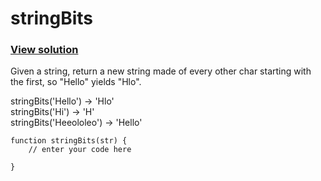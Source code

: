 # stringBits
### [View solution](solution/)  
Given a string, return a new string made of every other char starting with the first, so "Hello" yields "Hlo".

stringBits('Hello') → 'Hlo'  
stringBits('Hi') → 'H'  
stringBits('Heeololeo') → 'Hello'  

```
function stringBits(str) {
    // enter your code here

}
```
